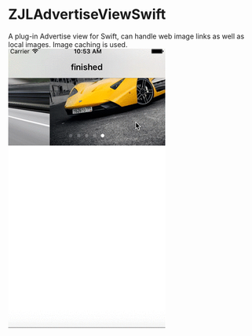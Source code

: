 # ZJLAdvertiseViewSwift
A plug-in Advertise view for Swift, can handle web image links as well as local images. Image caching is used.  
![Alt text](/swift-advertise.gif?raw=true "screen shot") 

